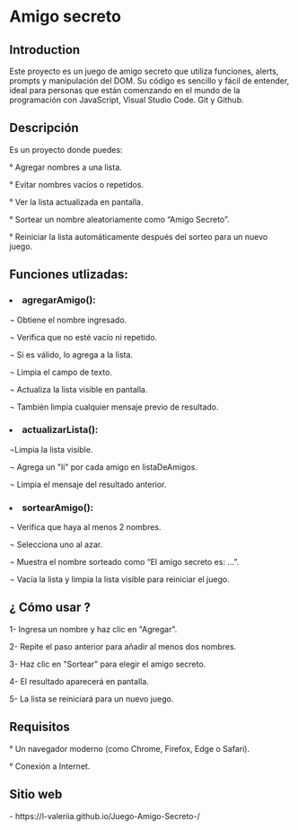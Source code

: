 <h1> Amigo secreto </h1>

<h2>Introduction</h2>  

Este proyecto es un juego de amigo secreto que utiliza funciones, alerts, prompts y manipulación del DOM. Su código es sencillo y fácil de entender, ideal para personas que están comenzando en el mundo de la programación con JavaScript, Visual Studio Code. Git y Github.

<h2> Descripción </h2>

Es un proyecto donde puedes:
 
°  Agregar nombres a una lista.

°  Evitar nombres vacíos o repetidos.

° Ver la lista actualizada en pantalla.

°  Sortear un nombre aleatoriamente como “Amigo Secreto”.

°  Reiniciar la lista automáticamente después del sorteo para un nuevo juego.

<h2>Funciones utlizadas:</h2>

<h3><li>agregarAmigo():</h3>
 
¬ Obtiene el nombre ingresado.

¬ Verifica que no esté vacío ni repetido.

¬ Si es válido, lo agrega a la lista.

¬ Limpia el campo de texto.

¬ Actualiza la lista visible en pantalla.

¬ También limpia cualquier mensaje previo de resultado.

<h3><li>actualizarLista():</h3>

¬Limpia la lista visible.

¬ Agrega un "li" por cada amigo en listaDeAmigos.

¬ Limpia el mensaje del resultado anterior.

<h3><li>sortearAmigo():</h3>

¬ Verifica que haya al menos 2 nombres.

¬ Selecciona uno al azar.

¬ Muestra el nombre sorteado como “El amigo secreto es: ...”.

¬ Vacía la lista y limpia la lista visible para reiniciar el juego.


<h2> ¿ Cómo usar ?</h2>


1- Ingresa un nombre y haz clic en "Agregar".

2- Repite el paso anterior para añadir al menos dos nombres.

3- Haz clic en "Sortear" para elegir el amigo secreto.

4- El resultado aparecerá en pantalla.

5- La lista se reiniciará para un nuevo juego.

<h2>Requisitos</h2>

° Un navegador moderno (como Chrome, Firefox, Edge o Safari).

° Conexión a Internet.

<h2> Sitio web </h2>
- https://l-valeriia.github.io/Juego-Amigo-Secreto-/
